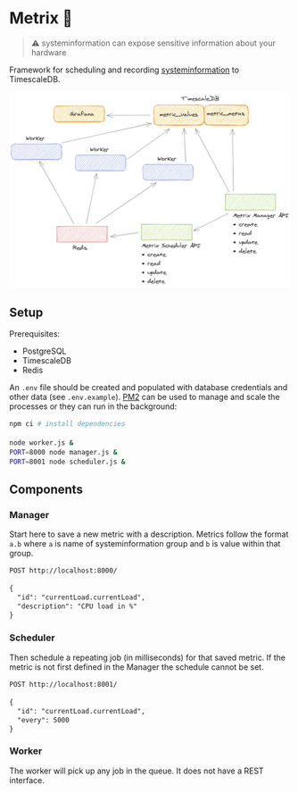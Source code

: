 # Metrix 📡

> ⚠ systeminformation can expose sensitive information about your hardware

Framework for scheduling and recording [systeminformation](https://www.npmjs.com/package/systeminformation) to TimescaleDB.

![architecture](/docs/architecture.png)

## Setup

Prerequisites:

- PostgreSQL
- TimescaleDB
- Redis

An `.env` file should be created and populated with database credentials and other data (see `.env.example`). [PM2](https://www.npmjs.com/package/pm2) can be used to manage and scale the processes or they can run in the background:

```bash
npm ci # install dependencies

node worker.js &
PORT=8000 node manager.js &
PORT=8001 node scheduler.js &
```

## Components

### Manager

Start here to save a new metric with a description. Metrics follow the format `a.b` where `a` is name of systeminformation group and `b` is value within that group.

```
POST http://localhost:8000/

{
  "id": "currentLoad.currentLoad",
  "description": "CPU load in %"
}
```

### Scheduler

Then schedule a repeating job (in milliseconds) for that saved metric. If the metric is not first defined in the Manager the schedule cannot be set.

```
POST http://localhost:8001/

{
  "id": "currentLoad.currentLoad",
  "every": 5000
}
```

### Worker

The worker will pick up any job in the queue. It does not have a REST interface.
